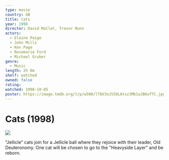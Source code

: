 ```yaml
---
type: movie
country: GB
title: Cats
year: 1998
director: David Mallet, Trevor Nunn
actors:
  - Elaine Paige
  - John Mills
  - Ken Page
  - Rosemarie Ford
  - Michael Gruber
genre:
  - Music
length: 2h 0m
shelf: watched
owned: false
rating:
watched: 1998-10-05
poster: https://image.tmdb.org/t/p/w500/lT8V3oJS50LAtsz3Mb1oJB6ofTC.jpg
---
```


# Cats (1998)

![](https://image.tmdb.org/t/p/w500/lT8V3oJS50LAtsz3Mb1oJB6ofTC.jpg)

"Jellicle" cats join for a Jellicle ball where they rejoice with their leader, Old Deuteronomy. One cat will be chosen to go to the "Heavyside Layer" and be reborn.